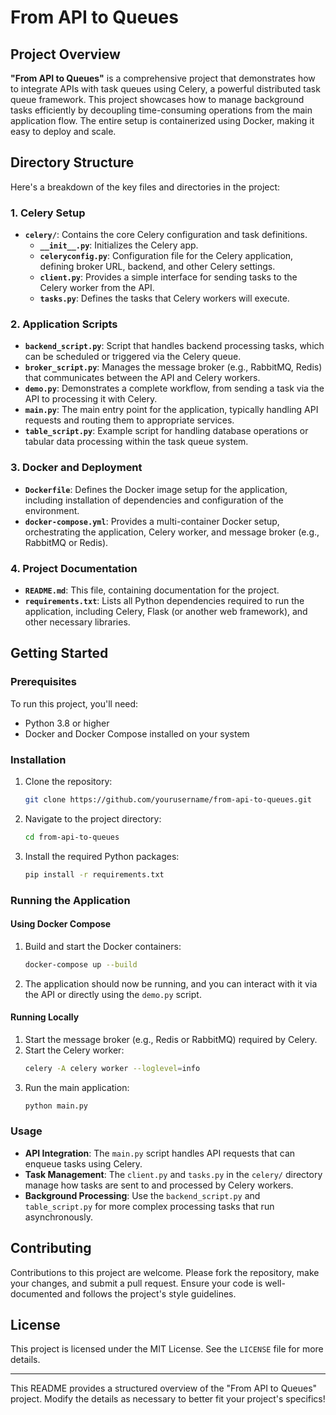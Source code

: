 # From API to Queues

## Project Overview

**"From API to Queues"** is a comprehensive project that demonstrates how to integrate APIs with task queues using Celery, a powerful distributed task queue framework. This project showcases how to manage background tasks efficiently by decoupling time-consuming operations from the main application flow. The entire setup is containerized using Docker, making it easy to deploy and scale.

## Directory Structure

Here's a breakdown of the key files and directories in the project:

### 1. **Celery Setup**
   - **`celery/`**: Contains the core Celery configuration and task definitions.
     - **`__init__.py`**: Initializes the Celery app.
     - **`celeryconfig.py`**: Configuration file for the Celery application, defining broker URL, backend, and other Celery settings.
     - **`client.py`**: Provides a simple interface for sending tasks to the Celery worker from the API.
     - **`tasks.py`**: Defines the tasks that Celery workers will execute.

### 2. **Application Scripts**
   - **`backend_script.py`**: Script that handles backend processing tasks, which can be scheduled or triggered via the Celery queue.
   - **`broker_script.py`**: Manages the message broker (e.g., RabbitMQ, Redis) that communicates between the API and Celery workers.
   - **`demo.py`**: Demonstrates a complete workflow, from sending a task via the API to processing it with Celery.
   - **`main.py`**: The main entry point for the application, typically handling API requests and routing them to appropriate services.
   - **`table_script.py`**: Example script for handling database operations or tabular data processing within the task queue system.

### 3. **Docker and Deployment**
   - **`Dockerfile`**: Defines the Docker image setup for the application, including installation of dependencies and configuration of the environment.
   - **`docker-compose.yml`**: Provides a multi-container Docker setup, orchestrating the application, Celery worker, and message broker (e.g., RabbitMQ or Redis).

### 4. **Project Documentation**
   - **`README.md`**: This file, containing documentation for the project.
   - **`requirements.txt`**: Lists all Python dependencies required to run the application, including Celery, Flask (or another web framework), and other necessary libraries.

## Getting Started

### Prerequisites

To run this project, you'll need:

- Python 3.8 or higher
- Docker and Docker Compose installed on your system

### Installation

1. Clone the repository:
   ```bash
   git clone https://github.com/yourusername/from-api-to-queues.git
   ```
2. Navigate to the project directory:
   ```bash
   cd from-api-to-queues
   ```
3. Install the required Python packages:
   ```bash
   pip install -r requirements.txt
   ```

### Running the Application

#### Using Docker Compose

1. Build and start the Docker containers:
   ```bash
   docker-compose up --build
   ```
2. The application should now be running, and you can interact with it via the API or directly using the `demo.py` script.

#### Running Locally

1. Start the message broker (e.g., Redis or RabbitMQ) required by Celery.
2. Start the Celery worker:
   ```bash
   celery -A celery worker --loglevel=info
   ```
3. Run the main application:
   ```bash
   python main.py
   ```

### Usage

- **API Integration**: The `main.py` script handles API requests that can enqueue tasks using Celery.
- **Task Management**: The `client.py` and `tasks.py` in the `celery/` directory manage how tasks are sent to and processed by Celery workers.
- **Background Processing**: Use the `backend_script.py` and `table_script.py` for more complex processing tasks that run asynchronously.

## Contributing

Contributions to this project are welcome. Please fork the repository, make your changes, and submit a pull request. Ensure your code is well-documented and follows the project's style guidelines.

## License

This project is licensed under the MIT License. See the `LICENSE` file for more details.

---

This README provides a structured overview of the "From API to Queues" project. Modify the details as necessary to better fit your project's specifics!
